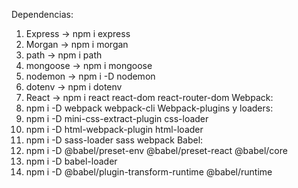 Dependencias:

1. Express -> npm i express
2. Morgan -> npm i morgan
3. path -> npm i path
4. mongoose -> npm i mongoose
5. nodemon -> npm i -D nodemon
6. dotenv -> npm i dotenv
7. React -> npm i react react-dom react-router-dom
Webpack:
8. npm i -D webpack webpack-cli
Webpack-plugins y loaders:
9. npm i -D mini-css-extract-plugin css-loader
10. npm i -D html-webpack-plugin html-loader
11. npm i -D sass-loader sass webpack
Babel:
12. npm i -D @babel/preset-env @babel/preset-react @babel/core
13. npm i -D babel-loader
14. npm i -D @babel/plugin-transform-runtime @babel/runtime